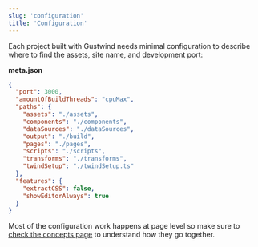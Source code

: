 ```yaml
---
slug: 'configuration'
title: 'Configuration'
---
```

Each project built with Gustwind needs minimal configuration to describe where to find the assets, site name, and development port:

**meta.json**

```json
{
  "port": 3000,
  "amountOfBuildThreads": "cpuMax",
  "paths": {
    "assets": "./assets",
    "components": "./components",
    "dataSources": "./dataSources",
    "output": "./build",
    "pages": "./pages",
    "scripts": "./scripts",
    "transforms": "./transforms",
    "twindSetup": "./twindSetup.ts"
  },
  "features": {
    "extractCSS": false,
    "showEditorAlways": true
  }
}
```

Most of the configuration work happens at page level so make sure to [check the concepts page](/concepts/) to understand how they go together.
